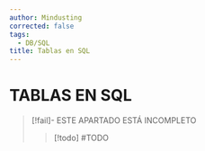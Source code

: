 ```yaml
---
author: Mindusting
corrected: false
tags:
  - DB/SQL
title: Tablas en SQL
---
```


# TABLAS EN SQL

> [!fail]- ESTE APARTADO ESTÁ INCOMPLETO
> > [!todo] #TODO
